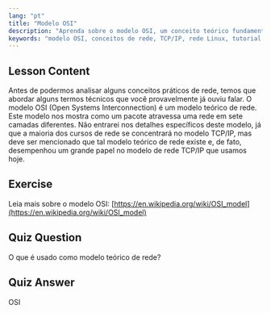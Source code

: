```yaml
---
lang: "pt"
title: "Modelo OSI"
description: "Aprenda sobre o modelo OSI, um conceito teórico fundamental de rede. Entenda suas 7 camadas e relevância para o TCP/IP. Guia essencial de rede Linux para iniciantes."
keywords: "modelo OSI, conceitos de rede, TCP/IP, rede Linux, tutorial para iniciantes, camadas de rede, modelo teórico"
---
```


## Lesson Content

Antes de podermos analisar alguns conceitos práticos de rede, temos que abordar alguns termos técnicos que você provavelmente já ouviu falar. O modelo OSI (Open Systems Interconnection) é um modelo teórico de rede. Este modelo nos mostra como um pacote atravessa uma rede em sete camadas diferentes. Não entrarei nos detalhes específicos deste modelo, já que a maioria dos cursos de rede se concentrará no modelo TCP/IP, mas deve ser mencionado que tal modelo teórico de rede existe e, de fato, desempenhou um grande papel no modelo de rede TCP/IP que usamos hoje.

## Exercise

Leia mais sobre o modelo OSI: [https://en.wikipedia.org/wiki/OSI_model](https://en.wikipedia.org/wiki/OSI_model)

## Quiz Question

O que é usado como modelo teórico de rede?

## Quiz Answer

OSI
